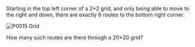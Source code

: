 Starting in the top left corner of a 2×2 grid, and only being able to move to the right and down, there are exactly 6 routes to the bottom right corner.

![P0015 Grid](https://projecteuler.net/project/images/p015.png "Problem 15 Grid")

How many such routes are there through a 20×20 grid?

